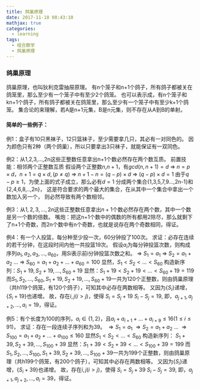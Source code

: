 ```yaml
---
title: 鸽巢原理
date: 2017-11-10 08:43:10
mathjax: true
categories:
  - learning
tags:
  - 组合数学
  - 鸽巢原理
---
```

### 鸽巢原理
鸽巢原理，也叫狄利克雷抽屉原理。
有n个笼子和n+1个鸽子，所有鸽子都被关在鸽笼里，那么至少有一个笼子中有至少2个鸽笼。
也可以表示成，有n个笼子和kn+1个鸽子，所有鸽子都被关在鸽笼里，那么至少有一个笼子中有至少k+1个鸽笼。
集合论的来理解，若A是n+1元集，B是n元集，则不存在从A到B的单射。
#### 简单的一些例子：
例1：盒子有10只黑袜子，12只篮袜子，至少需要拿几只，其必有一对同色的。
因为颜色只有2种（两个鸽巢），所以只要拿出3只袜子，就能保证有一双同色。

例2：从1,2,3,...,2n这些正整数任意拿出n+1个数必然存在两个数互质。
前置技能：相邻两个正整数互质
假设两个正整数$n$,$n+1$，有$gcd(n, n+1)=d$
$\Rightarrow$ $n=p \times d，n+1=q \times d, (p \ne q)$
$\Rightarrow$ $n+1-n=(q-p) \times d$
$\Rightarrow$ $(q-p) \times d=1$
由于$q-p \ge 1$，为使上面的式子成立，那么必有$d=1$
分成两个集合{1,3,5,7,9...,2n-1}和{2,4,6,8,..,2n}，
这是符合要求的两个最大的集合，在从其中一个集合中拿出一个数加入另一个，
则必然导致有两个数相邻。

例3：从$1,2,3,...,2n$这些正整数任意拿出$n+1$个数必然存在两个数，其中一个数是另一个数的倍数。
嘴炮：把这n+1个数中的偶数的所有都用2除尽，那么就剩下了n+1个奇数，而2n个数中有n个奇数，也就是说存在两个奇数相同，得证。

例4：有一个人投篮，每分种至少投一次，60分钟投了100次。
求证：必存在连续的若干分钟，在这段时间内他一共投篮19次。
假设$a_i$为每分钟投篮次数，则构成序列$a_1, a_2, a_3, ..., a_60$，用$Si$表示前i分钟投篮次数之和。
$\Rightarrow$ $S_1=a_1$
$\Rightarrow$ $S_2=a_1+a_2$
...
$\Rightarrow$ $S_{60}=a_1+a_2+...+a_{60}=100$
显然，$S_1 \lt S_2 \lt ... \lt S_{60}$
构造新序列：$S_1+19, S_2+19, ..., S_{60}+19$
显然：$S_1+19 \lt S_2+19 \lt ... \lt S_{60}+19=119$
而$S_1, S_2, ..., S_{60}, S_1+19, S_2+19, ..., S_{60}+19$一共为120个正整数，则由鸽巢原理（共h119个鸽笼，有120个鸽子），可知其中必存在两数相等。
又因为$\{S_i\}$递增，$\{S_i+19\}$也递增。
故，存在$i,j(i>j)$，使得
$S_i=S_j+19$
$S_i-S_j=19$, 即，$a_{j+1}, a_{j+2}, ..., a_i=19$，得证。

例5：有个长度为100的序列，$a_i \in \{1, 2\}$，且$a_i+a_{i+1}+...+a_{i+9} \le 16(1 \le i \le 91)$，
求证：存在一段连续子序列和为39。
$\Rightarrow S_1=a_1$
$\Rightarrow S_2=a_1+a_2$
...
$\Rightarrow S_{100}=a_1+a_2+...+a_{100} \le 160$
显然$S_1 \lt S_2 \lt ... \lt S_{60}$
构造新序列： $S_1+39, S_2+39, ..., S_{100}+39$
显然：$S_1+39 \lt S_2+39 \lt ... \lt S_{100}+39=199$
而$S_1, S_2, ..., S_{100}, S_1+39, S_2+39, ..., S_{100}+39$一共为199个正整数，则由鸽巢原理（共h199个鸽笼，有200个鸽子），可知其中必存在两数相等。
又因为$\{S_i\}$递增，$\{S_i+39\}$也递增。
故，存在$i,j(i>j)$，使得
$S_i=S_j+39$
$S_i-S_j=39$, 即，$a_{j+1}, a_{j+2}, ..., a_i=39$，得证。
